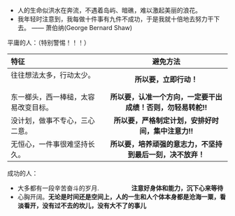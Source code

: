 - 人的生命似洪水在奔流，不遇着岛屿、暗礁，难以激起美丽的浪花。
- 我年轻时注意到，我每做十件事有九件不成功，于是我就十倍地去努力干下去。 —— 萧伯纳(George Bernard Shaw)

平庸的人：（特别警惕！！！）

| 特征    |   避免方法      | 
| :------ | :-------:       | 
|  往往想法太多，行动太少。 　　　　　　|  **所以要，立即行动！**                                        |
|  东一榔头，西一棒槌，太容易改变目标。 |  **所以要，认准一个方向，一定要干出成绩！否则，勿轻易转舵!!**  |
|  没计划，做事不专心，三心二意。       |  **所以要，严格制定计划，安排好时间，集中注意力!!**            |
|  无恒心，一件事很难坚持长久。         |  **所以要，培养顽强的意志力，不坚持到最后一刻，决不放弃！**    |

成功的人：
- 大多都有一段辛苦奋斗的岁月.  　　　　　**注意好身体和能力，沉下心来等待**
- 心胸开阔。**无论是时间还是空间上，人的一生和人个体本身都是沧海一粟，看淡看开，没有过不去的坎儿，没有大不了的事儿**

